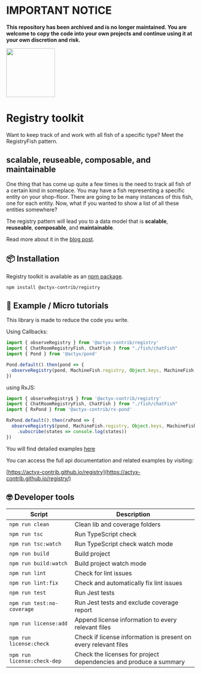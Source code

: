 # IMPORTANT NOTICE

**This repository has been archived and is no longer maintained. You are welcome to copy the code into your own projects and continue using it at your own discretion and risk.**

<img width="130px" src="https://raw.githubusercontent.com/actyx-contrib/registry/master/registry-icon.png?token=AATHWQKVWIHXWZACE2TBV3264QIVK">

# Registry toolkit

Want to keep track of and work with all fish of a specific type? Meet the RegistryFish pattern.

## scalable, reuseable, composable, and maintainable

One thing that has come up quite a few times is the need to track all fish of a certain kind in someplace. You may have a fish representing a specific entity on your shop-floor. There are going to be many instances of this fish, one for each entity. Now, what if you wanted to show a list of all these entities somewhere?

The registry pattern will lead you to a data model that is **scalable**, **reuseable**, **composable**, and **maintainable**.

Read more about it in the [blog post](https://developer.actyx.com/blog/2021/04/22/registry-fishes).

## 📦 Installation

Registry toolkit is available as an [npm package](https://www.npmjs.com/package/@actyx-contrib/registry).

```shell
npm install @actyx-contrib/registry
```

## 📖 Example / Micro tutorials

This library is made to reduce the code you write.

Using Callbacks:

```typescript
import { observeRegistry } from '@actyx-contrib/registry'
import { ChatRoomRegistryFish, ChatFish } from "./fish/chatFish"
import { Pond } from '@actyx/pond'

Pond.default().then(pond => {
  observeRegistry(pond, MachineFish.registry, Object.keys, MachineFish.of, states => console.log(states))
})
```

using RxJS:

```typescript
import { observeRegistry$ } from '@actyx-contrib/registry'
import { ChatRoomRegistryFish, ChatFish } from "./fish/chatFish"
import { RxPond } from '@actyx-contrib/rx-pond'

RxPond.default().then(rxPond => {
  observeRegistry$(pond, MachineFish.registry, Object.keys, MachineFish.of)
    .subscribe(states => console.log(states))
})
```

You will find detailed examples [here](https://github.com/actyx-contrib/registry/tree/master/example)

You can access the full api documentation and related examples by visiting:

[https://actyx-contrib.github.io/registry](https://actyx-contrib.github.io/registry/)

## 🤓 Developer tools

| Script | Description  |
|---|---|
| `npm run clean` | Clean lib and coverage folders |
| `npm run tsc` | Run TypeScript check |
| `npm run tsc:watch` | Run TypeScript check watch mode |
| `npm run build` | Build project |
| `npm run build:watch` | Build project watch mode |
| `npm run lint` | Check for lint issues |
| `npm run lint:fix` | Check and automatically fix lint issues |
| `npm run test` | Run Jest tests |
| `npm run test:no-coverage` | Run Jest tests and exclude coverage report |
| `npm run license:add` | Append license information to every relevant files |
| `npm run license:check` | Check if license information is present on every relevant files |
| `npm run license:check-dep` | Check the licenses for project dependencies and produce a summary |
